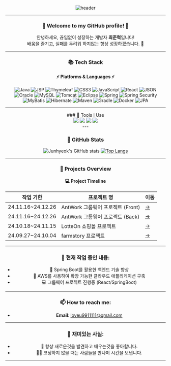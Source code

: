 <div align="center">

![header](https://capsule-render.vercel.app/api?type=wave&color=gradient&height=250&section=header&text=💻%20Junhyeok's%20Profile%20💻&fontSize=70&fontAlign=50)

---

### 🚀 Welcome to my GitHub profile! 🚀  
안녕하세요, 끊임없이 성장하는 개발자 **최준혁**입니다!  
배움을 즐기고, 실패를 두려워 하지않는 항상 성장하겠습니다. 🌟

---

### 📚 Tech Stack
#### ⚡ Platforms & Languages ⚡
<div align="center">
	<img src="https://img.shields.io/badge/Java-007396?style=flat-square&logo=Java&logoColor=white" alt="Java">
	<img src="https://img.shields.io/badge/JSP-E34F26?style=flat-square&logo=java&logoColor=white" alt="JSP">
	<img src="https://img.shields.io/badge/Thymeleaf-005F99?style=flat-square&logo=Thymeleaf&logoColor=white" alt="Thymeleaf">
	<img src="https://img.shields.io/badge/CSS3-1572B6?style=flat-square&logo=css3&logoColor=white" alt="CSS3">
	<img src="https://img.shields.io/badge/JavaScript-F7DF1E?style=flat-square&logo=JavaScript&logoColor=black" alt="JavaScript">
	<img src="https://img.shields.io/badge/React-61DAFB?style=flat-square&logo=React&logoColor=black" alt="React">
	<img src="https://img.shields.io/badge/JSON-000000?style=flat-square&logo=JSON&logoColor=white" alt="JSON">
	<img src="https://img.shields.io/badge/Oracle-F80000?style=flat-square&logo=Oracle&logoColor=white" alt="Oracle">
	<img src="https://img.shields.io/badge/MySQL-4479A1?style=flat-square&logo=MySQL&logoColor=white" alt="MySQL">
	<img src="https://img.shields.io/badge/Tomcat-F8DC75?style=flat-square&logo=Apache-Tomcat&logoColor=black" alt="Tomcat">
	<img src="https://img.shields.io/badge/Eclipse-2C2255?style=flat-square&logo=Eclipse&logoColor=white" alt="Eclipse">
	<img src="https://img.shields.io/badge/Spring-6DB33F?style=flat-square&logo=Spring&logoColor=white" alt="Spring">
	<img src="https://img.shields.io/badge/Spring%20Security-6DB33F?style=flat-square&logo=Spring-Security&logoColor=white" alt="Spring Security">
	<img src="https://img.shields.io/badge/MyBatis-4479A1?style=flat-square&logo=MyBatis&logoColor=white" alt="MyBatis">
	<img src="https://img.shields.io/badge/Hibernate-59666C?style=flat-square&logo=Hibernate&logoColor=white" alt="Hibernate">
	<img src="https://img.shields.io/badge/Maven-C71A36?style=flat-square&logo=Apache-Maven&logoColor=white" alt="Maven">
	<img src="https://img.shields.io/badge/Gradle-02303A?style=flat-square&logo=Gradle&logoColor=white" alt="Gradle">
	<img src="https://img.shields.io/badge/Docker-2496ED?style=flat-square&logo=Docker&logoColor=white" alt="Docker">
	<img src="https://img.shields.io/badge/JPA-6DB33F?style=flat-square&logo=Spring&logoColor=white" alt="JPA">
	
---
</div>
### 🔨 Tools I Use
<div>
	<img src="https://img.shields.io/badge/Eclipse%20IDE-2C2255?style=flat&logo=Eclipse%20IDE&logoColor=white" />
	<img src="https://img.shields.io/badge/IntelliJ%20IDEA-000000?style=flat&logo=IntelliJ%20IDEA&logoColor=white" />
	<img src="https://img.shields.io/badge/Apache%20Tomcat-F8DC75?style=flat&logo=Apache%20Tomcat&logoColor=black" />
	<img src="https://img.shields.io/badge/GitHub-181717?style=flat&logo=GitHub&logoColor=white" />
</div>
---

### 🌟 GitHub Stats

<div align="center">
  
![Junhyeok's GitHub stats](https://github-readme-stats.vercel.app/api?username=junhyeokkk&show_icons=true&theme=radical)
[![Top Langs](https://github-readme-stats.vercel.app/api/top-langs/?username=junhyeokkk&layout=compact&theme=radical)](https://github.com/anuraghazra/github-readme-stats)

</div>

---

### 📅 Projects Overview

#### 💻 Project Timeline
| **작업 기한**        | **프로젝트 명**                     | **이동**  |
|-----------------|-------------------------------|-------|
| 24.11.16~24.12.26 | AntWork 그룹웨어 프로젝트 (Front)        | [->](https://github.com/greenlotte4/lotte-2nd-project-front-team3) |
| 24.11.16~24.12.26 | AntWork 그룹웨어 프로젝트 (Back)        | [->](https://github.com/greenlotte4/lotte-2nd-project-back-team3) |
| 24.10.18~24.11.15 | LotteOn 쇼핑몰 프로젝트            | [->](https://github.com/junhyeokkk/LotteOn) |
| 24.09.27~24.10.04 | farmstory 프로젝트                | [->](https://github.com/junhyeokkk/Farmstory_TEAM1) |

---

### 🎯 현재 작업 중인 내용:
- 🌱 Spring Boot를 활용한 백엔드 기술 향상
- 🚀 AWS를 사용하여 확장 가능한 클라우드 애플리케이션 구축
- 💻 그룹웨어 프로젝트 진행중 (React/SpringBoot)

---

### 📫 How to reach me:
- **Email**: loveu9911111@gmail.com

---

### 🥂 재미있는 사실:
- 🎨 항상 새로운것을 발견하고 배우는것을 좋아합니다.
- 🚴‍♂️ 코딩하지 않을 때는 사람들을 만나며 시간을 보냅니다.

---

</div>
